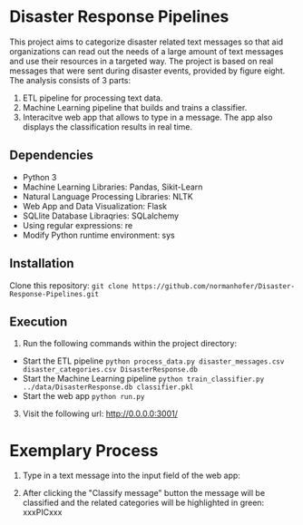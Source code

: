 # Disaster Response Pipelines

This project aims to categorize disaster related text messages so that aid organizations can read out the needs of a large amount of text messages and use their resources in a targeted way.
The project is based on real messages that were sent during disaster events, provided by figure eight. The analysis consists of 3 parts:

1. ETL pipeline for processing text data.
2. Machine Learning pipeline that builds and trains a classifier.
3. Interacitve web app that allows to type in a message. The app also displays the classification results in real time.

## Dependencies
- Python 3
- Machine Learning Libraries: Pandas, Sikit-Learn
- Natural Language Processing Libraries: NLTK
- Web App and Data Visualization: Flask
- SQLlite Database Libraqries: SQLalchemy
- Using regular expressions: re
- Modify Python runtime environment: sys

## Installation

Clone this repository:
`git clone https://github.com/normanhofer/Disaster-Response-Pipelines.git`

## Execution
1. Run the following commands within the project directory:
  - Start the ETL pipeline `python process_data.py disaster_messages.csv disaster_categories.csv DisasterResponse.db`
  - Start the Machine Learning pipeline `python train_classifier.py ../data/DisasterResponse.db classifier.pkl`
  - Start the web app `python run.py`
3. Visit the following url: http://0.0.0.0:3001/

# Exemplary Process 

1. Type in a text message into the input field of the web app:


2. After clicking the "Classify message" button the message will be classified and the related categories will be highlighted in green:
xxxPICxxx

